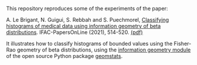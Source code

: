 This repository reproduces some of the experiments of the paper:

A. Le Brigant, N. Guigui, S. Rebbah and S. Puechmorel, [Classifying histograms of medical data using information geometry of beta distributions](https://www.sciencedirect.com/science/article/pii/S2405896321005851?via%3Dihub). IFAC-PapersOnLine (2021), 514-520. [(pdf)](https://arxiv.org/abs/2006.04511)

It illustrates how to classify histograms of bounded values using the Fisher-Rao geometry of beta distributions, using the [information geometry module](https://github.com/geomstats/geomstats/tree/main/geomstats/information_geometry) of the open source Python package [geomstats](https://github.com/geomstats/geomstats).

